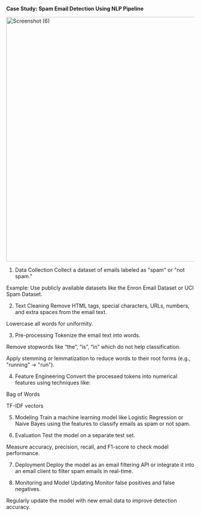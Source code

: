 **Case Study: Spam Email Detection Using NLP Pipeline**


<img width="793" height="655" alt="Screenshot (6)" src="https://github.com/user-attachments/assets/6aaa4235-ac0c-4bc2-9c78-79f534b78657" />

1. Data Collection
Collect a dataset of emails labeled as "spam" or "not spam."

Example: Use publicly available datasets like the Enron Email Dataset or UCI Spam Dataset.

2. Text Cleaning
Remove HTML tags, special characters, URLs, numbers, and extra spaces from the email text.

Lowercase all words for uniformity.

3. Pre-processing
Tokenize the email text into words.

Remove stopwords like “the”, “is”, “in” which do not help classification.

Apply stemming or lemmatization to reduce words to their root forms (e.g., "running" → "run").

4. Feature Engineering
Convert the processed tokens into numerical features using techniques like:

Bag of Words

TF-IDF vectors

5. Modeling
Train a machine learning model like Logistic Regression or Naive Bayes using the features to classify emails as spam or not spam.

6. Evaluation
Test the model on a separate test set.

Measure accuracy, precision, recall, and F1-score to check model performance.

7. Deployment
Deploy the model as an email filtering API or integrate it into an email client to filter spam emails in real-time.

8. Monitoring and Model Updating
Monitor false positives and false negatives.

Regularly update the model with new email data to improve detection accuracy.

